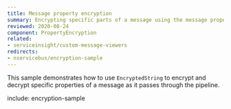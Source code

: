 ```yaml
---
title: Message property encryption
summary: Encrypting specific parts of a message using the message property encryption feature.
reviewed: 2020-08-24
component: PropertyEncryption
related:
- serviceinsight/custom-message-viewers
redirects:
- nservicebus/encryption-sample
---
```


This sample demonstrates how to use `EncryptedString` to encrypt and decrypt specific properties of a message as it passes through the pipeline.

include: encryption-sample
